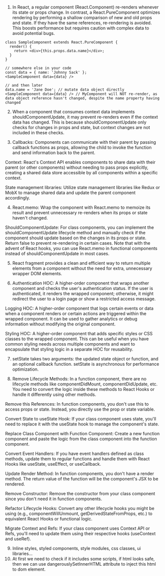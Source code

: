 1. In React, a regular component (React.Component) re-renders whenever its state or props change. In contrast, a React.PureComponent optimizes rendering by performing a shallow comparison of new and old props and state. If they have the same references, re-rendering is avoided. This boosts performance but requires caution with complex data to avoid potential bugs.

```
class SampleComponent extends React.PureComponent {
  render() {
    return <div>{this.props.data.name}</div>;
  }
}

// somewhere else in your code
const data = { name: 'Johnny Sack' };
<SampleComponent data={data} />

// and then later
data.name = 'Jane Doe'; // mutate data object directly
<SampleComponent data={data} /> // MyComponent will NOT re-render, as data object reference hasn't changed, despite the name property having changed
```

2. When a component that consumes context data implements shouldComponentUpdate, it may prevent re-renders even if the context data has changed. This is because shouldComponentUpdate only checks for changes in props and state, but context changes are not included in these checks.

3. Callbacks: Components can communicate with their parent by passing callback functions as props, allowing the child to invoke the function and send information back to the parent.

Context: React's Context API enables components to share data with their parent (or other components) without needing to pass props explicitly, creating a shared data store accessible by all components within a specific context.

State management libraries: Utilize state management libraries like Redux or MobX to manage shared data and update the parent component accordingly.

4. React.memo: Wrap the component with React.memo to memoize its result and prevent unnecessary re-renders when its props or state haven't changed.

ShouldComponentUpdate: For class components, you can implement the shouldComponentUpdate lifecycle method and manually check if the component should update based on the changes in its props or state. Return false to prevent re-rendering in certain cases. Note that with the advent of React hooks, you can use React.memo in functional components instead of shouldComponentUpdate in most cases.

5. React fragment provides a clean and efficient way to return multiple elements from a component without the need for extra, unnecessary wrapper DOM elements.

6. Authentication HOC: A higher-order component that wraps another component and checks the user's authentication status. If the user is authenticated, it renders the wrapped component; otherwise, it might redirect the user to a login page or show a restricted access message.

Logging HOC: A higher-order component that logs certain events or data when a component renders or certain actions are triggered within the wrapped component. It can be used to gather analytics or debug information without modifying the original component.

Styling HOC: A higher-order component that adds specific styles or CSS classes to the wrapped component. This can be useful when you have common styling needs across multiple components and want to encapsulate that styling logic in a separate HOC for reusability.

7. setState takes two arguments: the updated state object or function, and an optional callback function. setState is asynchronous for performance optimization.

8. Remove Lifecycle Methods: In a function component, there are no lifecycle methods like componentDidMount, componentDidUpdate, etc. You need to convert the logic inside these methods to React Hooks or handle it differently using other methods.

Remove this References: In function components, you don't use this to access props or state. Instead, you directly use the prop or state variable.

Convert State to useState Hook: If your class component uses state, you'll need to replace it with the useState hook to manage the component's state.

Replace Class Component with Function Component: Create a new function component and paste the logic from the class component into the function component.

Convert Event Handlers: If you have event handlers defined as class methods, update them to regular functions and handle them with React Hooks like useState, useEffect, or useCallback.

Update Render Method: In function components, you don't have a render method. The return value of the function will be the component's JSX to be rendered.

Remove Constructor: Remove the constructor from your class component since you don't need it in function components.

Refactor Lifecycle Hooks: Convert any other lifecycle hooks you might be using (e.g., componentWillUnmount, getDerivedStateFromProps, etc.) to equivalent React Hooks or functional logic.

Migrate Context and Refs: If your class component uses Context API or Refs, you'll need to update them using their respective hooks (useContext and useRef).

9. Inline styles, styled components, style modules, css classes, ui libraries...
10. At first we need to check if it includes some scripts, if html looks safe, then we can use dangerouslySetInnerHTML attribute to inject this html to dom element. 